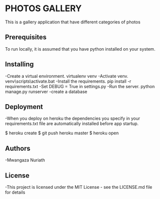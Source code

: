 # PHOTOS GALLERY

This is a gallery application that have different categories of photos

## Prerequisites

To run locally, it is assumed that you have python installed on your system.

## Installing

 -Create a virtual environment. virtualenv venv
 -Activate venv. venv\scripts\activate.bat
 -Install the requirements. pip install -r requirements.txt
 -Set DEBUG = True in settings.py
 -Run the server. python manage.py runserver
 -create a database

## Deployment
 -When you deploy on heroku the dependencies you specify in your requirements.txt file are automatically installed before app startup.

 $ heroku create <app-name>
 $ git push heroku master
 $ heroku open

## Authors

 -Mwangaza Nuriath

## License
 -This project is licensed under the MIT License - see the LICENSE.md file for details


